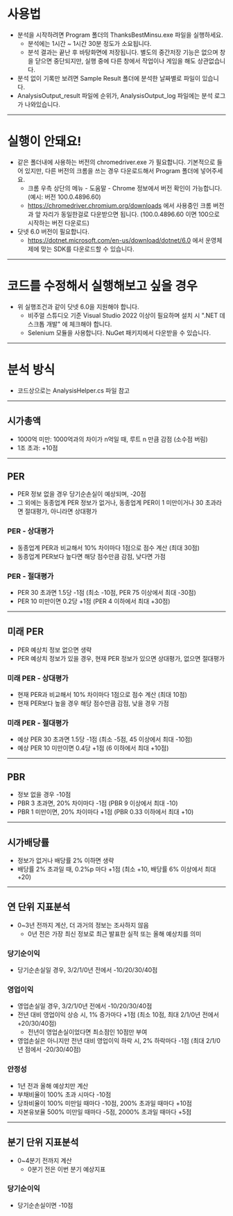 # 사용법

- 분석을 시작하려면 Program 폴더의 ThanksBestMinsu.exe 파일을 실행하세요.
  - 분석에는 1시간 ~ 1시간 30분 정도가 소요됩니다.
  - 분석 결과는 끝난 후 바탕화면에 저장됩니다. 별도의 중간저장 기능은 없으며 창을 닫으면 중단되지만, 실행 중에 다른 창에서 작업이나 게임을 해도 상관없습니다.
- 분석 없이 기록만 보려면 Sample Result 폴더에 분석한 날짜별로 파일이 있습니다.
- AnalysisOutput_result 파일에 순위가, AnalysisOutput_log 파일에는 분석 로그가 나와있습니다.
---
# 실행이 안돼요!
- 같은 폴더내에 사용하는 버전의 chromedriver.exe 가 필요합니다. 기본적으로 들어 있지만, 다른 버전의 크롬을 쓰는 경우 다운로드해서 Program 폴더에 넣어주세요.
  - 크롬 우측 상단의 메뉴 - 도움말 - Chrome 정보에서 버전 확인이 가능합니다. (예시: 버전 100.0.4896.60)
  - https://chromedriver.chromium.org/downloads 에서 사용중인 크롬 버전과 앞 자리가 동일한걸로 다운받으면 됩니다. (100.0.4896.60 이면 100으로 시작하는 버전 다운로드)
- 닷넷 6.0 버전이 필요합니다.
  - https://dotnet.microsoft.com/en-us/download/dotnet/6.0 에서 운영체제에 맞는 SDK를 다운로드할 수 있습니다.

---
# 코드를 수정해서 실행해보고 싶을 경우
- 위 실행조건과 같이 닷넷 6.0을 지원해야 합니다.
  - 비주얼 스튜디오 기준 Visual Studio 2022 이상이 필요하며 설치 시 ".NET 데스크톱 개발" 에 체크해야 합니다.
  - Selenium 모듈을 사용합니다. NuGet 패키지에서 다운받을 수 있습니다.

---
# 분석 방식
- 코드상으로는 AnalysisHelper.cs 파일 참고

---
## 시가총액
- 1000억 미만: 1000억과의 차이가 n억일 때, 루트 n 만큼 감점 (소수점 버림)
- 1조 초과: +10점

---
## PER
- PER 정보 없을 경우 당기순손실이 예상되며, -20점
- 그 외에는 동종업계 PER 정보가 없거나, 동종업계 PER이 1 미만이거나 30 초과라면 절대평가, 아니라면 상대평가

### PER - 상대평가
- 동종업계 PER과 비교해서 10% 차이마다 1점으로 점수 계산 (최대 30점)
- 동종업계 PER보다 높다면 해당 점수만큼 감점, 낮다면 가점

### PER - 절대평가
- PER 30 초과면 1.5당 -1점 (최소 -10점, PER 75 이상에서 최대 -30점)
- PER 10 미만이면 0.2당 +1점 (PER 4 이하에서 최대 +30점)

---
## 미래 PER
- PER 예상치 정보 없으면 생략
- PER 예상치 정보가 있을 경우, 현재 PER 정보가 있으면 상대평가, 없으면 절대평가

### 미래 PER - 상대평가
- 현재 PER과 비교해서 10% 차이마다 1점으로 점수 계산 (최대 10점)
- 현재 PER보다 높을 경우 해당 점수만큼 감점, 낮을 경우 가점

### 미래 PER - 절대평가
- 예상 PER 30 초과면 1.5당 -1점 (최소 -5점, 45 이상에서 최대 -10점)
- 예상 PER 10 미만이면 0.4당 +1점 (6 이하에서 최대 +10점)

---
## PBR
- 정보 없을 경우 -10점
- PBR 3 초과면, 20% 차이마다 -1점 (PBR 9 이상에서 최대 -10)
- PBR 1 미만이면, 20% 차이마다 +1점 (PBR 0.33 이하에서 최대 +10)

---
## 시가배당률
- 정보가 없거나 배당률 2% 이하면 생략
- 배당률 2% 초과일 때, 0.2%p 마다 +1점 (최소 +10, 배당률 6% 이상에서 최대 +20)

---
## 연 단위 지표분석
- 0~3년 전까지 계산, 더 과거의 정보는 조사하지 않음
  - 0년 전은 가장 최신 정보로 최근 발표한 실적 또는 올해 예상치를 의미

### 당기순이익
- 당기순손실일 경우, 3/2/1/0년 전에서 -10/20/30/40점

### 영업이익
- 영업손실일 경우, 3/2/1/0년 전에서 -10/20/30/40점
- 전년 대비 영업이익 상승 시, 1% 증가마다 +1점 (최소 10점, 최대 2/1/0년 전에서 +20/30/40점)
  - 전년이 영업손실이었다면 최소점인 10점만 부여
- 영업손실은 아니지만 전년 대비 영업이익 하락 시, 2% 하락마다 -1점 (최대 2/1/0년 점에서 -20/30/40점)

### 안정성
- 1년 전과 올해 예상치만 계산
- 부채비율이 100% 초과 시마다 -10점
- 당좌비율이 100% 미만일 때마다 -10점, 200% 초과일 때마다 +10점
- 자본유보율 500% 미만일 때마다 -5점, 2000% 초과일 때마다 +5점

---
## 분기 단위 지표분석
- 0~4분기 전까지 계산
  - 0분기 전은 이번 분기 예상지표

### 당기순이익
- 당기순손실이면 -10점